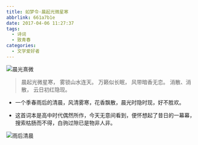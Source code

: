 ```yaml
---
title: 如梦令·晨起光微星寒
abbrlink: 661a7b1e
date: 2017-04-06 11:27:37
tags:
  - 诗词
  - 致青春
categories:
  - 文学爱好者
---
```


![晨光熹微](//tiven.cn/assets/img/img-dream-01.jpg)

<!-- more -->

>晨起光微星寒，
雾锁山水连天。
万籁似长眠，
风带暗香无恋。
消散、消散，
云日初红隐现。


* 一个季春雨后的清晨，风清雾寒，花香飘散，晨光时隐时现，好不胜欢。

* 这首词本是高中时代偶然所作，今天无意间看到，便怀想起了昔日的一幕幕，搜索枯肠而不得，白驹过隙已是物非人非。


![雨后清晨](//tiven.cn/assets/img/img-dream-02.jpg)
